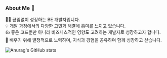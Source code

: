 ### About Me 👋
🧑🏻‍ 끊임없이 성장하는 BE 개발자입니다. </br>
💡 개발 과정에서의 다양한 고민과 해결에 흥미를 느끼고 있습니다. </br>
👍 좋은 코드뿐만 아니라 비즈니스적인 영향도 고려하는 개발자로 성장하고자 합니다. </br>
🌱 배우기 위해 열정적으로 노력하며, 지식과 경험을 공유하며 함께 성장하고 싶습니다. </br>


![Anurag's GitHub stats](https://github-readme-stats.vercel.app/api?username=jeongmin-bak&show_icons=true&theme=radical)


